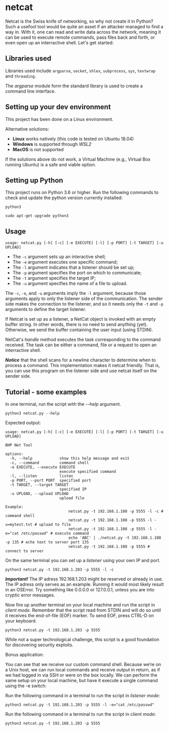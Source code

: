 # netcat

Netcat is the Swiss knife of networking, so why not create it
in Python? Such a usefool tool would be quite an asset if an
attacker managed to find a way in. With it, one can read and 
write data across the network, meaning it can be used to
execute remote commands, pass files back and forth, or
even open up an interractive shell. Let's get started:

## Libraries used

Libraries used include `argparse`, `socket`, `shlex`, 
`subprocess`, `sys`, `textwrap` and `threading`.

The *argparse* module form the standard library is used to
create a command line interface. 

## Setting up your dev environment

This project has been done on a Linux environment.

Alternative solutions:
- **Linux** works natively (this code is tested on Ubuntu 18.04)
- **Windows** is supported through *WSL2*
- **MacOS** is not supported

If the solutions above do not work, a Virtual Machine 
(e.g., Virtual Box running Ubuntu) is a safe and viable option.

## Setting up Python

This project runs on Python 3.6 or higher. Run the following 
commands to check and update the python version currently installed:

```
python3
```
```
sudo apt-get upgrade python3
```

## Usage
`usage: netcat.py [-h] [-c] [-e EXECUTE] [-l] [-p PORT] [-t TARGET] [-u UPLOAD]`

- The `-c` argument sets up an interactive shell;
- The `-e` argument executes one specific command;
- The `-l` argument indicates that a listener should be set up;
- The `-p` argument specifies the port on which to communicate;
- The `-t` argument specifies the target IP;
- The `-u` argument specifies the name of a file to upload.

The `-c`, `-e`, and `-u` arguments imply the `-l` argument, 
because those arguments apply to only the listener side of the 
communication. The sender side makes the connection to the
listener, and so it needs only the `-t` and `-p` arguments to 
define the target listener.

If Netcat is set up as a listener, a NetCat object is invoked
with an empty buffer string. In other words, there is no
need to send anything (yet). Otherwise, we send the buffer
containing the user input (using STDIN).

NetCat's *handle* method executes the task corresponding to the 
command received. The task can be either a command, file or
a request to open an interractive shell.

***Notice*** that the shell scans for a newline character to
determine when to process a command. This implementation makes
it netcat friendly. That is, you can use this program on the 
listener side and use netcat itself on the sender side.

## Tutorial - some examples

In one terminal, run the script with the *--help* argument.
```
python3 netcat.py --help
```

Expected output:
```
usage: netcat.py [-h] [-c] [-e EXECUTE] [-l] [-p PORT] [-t TARGET] [-u UPLOAD]

BHP Net Tool

options:
  -h, --help            show this help message and exit
  -c, --command         command shell
  -e EXECUTE, --execute EXECUTE
                        execute specified command
  -l, --listen          listen
  -p PORT, --port PORT  specified port
  -t TARGET, --target TARGET
                        specified IP
  -u UPLOAD, --upload UPLOAD
                        upload file

Example:
                            netcat.py -t 192.168.1.108 -p 5555 -l -c # command shell
                            netcat.py -t 192.168.1.108 -p 5555 -l -u=mytest.txt # upload to file
                            netcat.py -t 192.168.1.108 -p 5555 -l -e="cat /etc/passwd" # execute command
                            echo 'ABC' | ./netcat.py -t 192.168.1.108 -p 135 # echo text to server port 135
                            netcat.py -t 192.168.1.108 -p 5555 # connect to server
```

On the same terminal you can set up a *listener* using your own IP and port.

```
python3 netcat.py -t 192.168.1.203 -p 5555 -l -c
```

***Important!*** The IP adress 192.168.1.203 might be reserved or already in use. The IP adress only serves
as an example. Running it would most likely result in an OSError. Try something like 0.0.0.0 or 127.0.0.1,
unless you are into cryptic error messages.

Now fire up another terminal on your local machine and run the script in *client mode*. Remember that the
script read from STDIN and will do so until it receives the end-of-file (EOF) marker. To send EOF, press
CTRL-D on your keyboard.

```
python3 netcat.py -t 192.168.1.203 -p 5555
```

While not a super technological challenge, this script is a good foundation for discovering security exploits.

Bonus application:

You can see that we receive our custom command shell. Because we’re
on a Unix host, we can run local commands and receive output in return,
as if we had logged in via SSH or were on the box locally. We can perform
the same setup on your local machine, but have it execute a single command
using the -e switch:

Run the following command in a terminal to run the script in *listener mode*:
```
python3 netcat.py -t 192.168.1.203 -p 5555 -l -e="cat /etc/passwd"
```

Run the following command in a terminal to run the script in *client mode*:
```
python3 netcat.py -t 192.168.1.203 -p 5555
```
